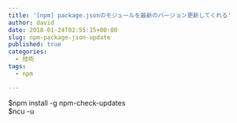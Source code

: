 ```yaml
---
title: '[npm] package.jsonのモジュールを最新のバージョン更新してくれる'
author: david
date: 2018-01-24T02:55:15+00:00
slug: npm-package-json-update
published: true
categories:
  - 技術
tags:
  - npm

---
```

$npm install -g npm-check-updates  
$ncu -u